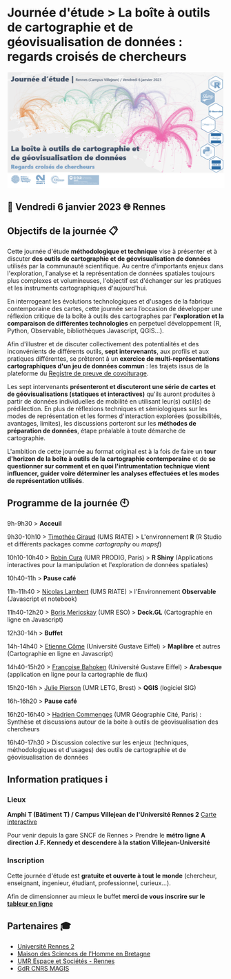 # Journée d'étude > La boîte à outils de cartographie et de géovisualisation de données : regards croisés de chercheurs 


![alt text](https://raw.githubusercontent.com/magisAR9/JEGeovizRennes/main/VisuelJE_Rennes.PNG)


## :calendar: **Vendredi 6 janvier 2023** :globe_with_meridians: **Rennes**

## Objectifs de la journée :clipboard:

Cette journée d'étude **méthodologique et technique** vise à présenter et à discuter **des outils de cartographie et de géovisualisation de données** utilisés par la communauté scientifique. Au centre d'importants enjeux dans l'exploration, l'analyse et la représentation de données spatiales toujours plus complexes et volumineuses, l'objectif est d'échanger sur les pratiques et les instruments cartographiques d'aujourd'hui. 

En interrogeant les évolutions technologiques et d'usages de la fabrique contemporaine des cartes, cette journée sera l’occasion de développer une réflexion critique de la boîte à outils des cartographes par **l'exploration et la comparaison de différentes technologies** en perpetuel développement (R, Python, Observable, bibliothèques Javascript, QGIS...).

Afin d'illustrer et de discuter collectivement des potentialités et des inconvénients de différents outils, **sept intervenants**, aux profils et aux pratiques différentes, se prêteront à un **exercice de multi-représentations cartographiques d'un jeu de données commun** : les trajets issus de la plateforme du [Registre de preuve de covoiturage](https://covoiturage.beta.gouv.fr/). 

Les sept intervenants **présenteront et discuteront une série de cartes et de géovisualisations (statiques et interactives)** qu'ils auront produites à partir de données individuelles de mobilité en utilisant leur(s) outil(s) de prédilection. En plus de réflexions techniques et sémiologiques sur les modes de représentation et les formes d'interaction explorées (possibilités, avantages, limites), les discussions porteront sur les **méthodes de préparation de données**, étape préalable à toute démarche de cartographie.

L'ambition de cette journée au format original est à la fois de faire un **tour d'horizon de la boîte à outils de la cartographie contemporaine** et de **se questionner sur comment et en quoi l'intrumentation technique vient influencer, guider voire déterminer les analyses effectuées et les modes de représentation utilisés**.


## Programme de la journée :clock10:


9h-9h30 > **Acceuil**

9h30-10h10 > [Timothée Giraud](https://rgeomatic.hypotheses.org/) (UMS RIATE) > L'environnement **R** (R Studio et différents packages comme *cartography* ou *mapsf*)

10h10-10h40 > [Robin Cura](https://geographie-cites.cnrs.fr/membres/robin-cura/) (UMR PRODIG, Paris) > **R Shiny** (Applications interactives pour la manipulation et l'exploration de données spatiales)

10h40-11h > **Pause café**

11h-11h40 > [Nicolas Lambert](https://neocarto.github.io/cv/index.html)  (UMS RIATE) > l'Environnement **Observable** (Javascript et notebook) 

11h40-12h20 > [Boris Mericskay](https://bmericskay.github.io/portfolio/index.html)  (UMR ESO) > **Deck.GL** (Cartographie en ligne en Javascript)

12h30-14h > **Buffet**

14h-14h40 > [Etienne Côme](https://www.comeetie.fr/)  (Université Gustave Eiffel) > **Maplibre** et autres (Cartographie en ligne en Javascript)

14h40-15h20 > [Françoise Bahoken](https://geoflowiz.hypotheses.org/)  (Université Gustave Eiffel) > **Arabesque** (application en ligne pour la cartographie de flux)

15h20-16h > [Julie Pierson](https://www.cnrs.fr/fr/personne/julie-pierson)  (UMR LETG, Brest) > **QGIS** (logiciel SIG) 

16h-16h20 > **Pause café**

16h20-16h40 > [Hadrien Commenges](https://geographie-cites.cnrs.fr/membres/hadrien-commenges/)  (UMR Géographie Cité, Paris) : Synthèse et discussions autour de la boite à outils de géovisualisation des chercheurs

16h40-17h30 > Discussion colective sur les enjeux (techniques, méthodologiques et d'usages) des outils de cartographie et de géovisualisation de données



## Information pratiques ℹ️

### Lieux 

**Amphi T (Bâtiment T) / Campus Villejean de l'Université Rennes 2** [Carte interactive](http://umap.openstreetmap.fr/fr/map/je-geoviz-rennes_828286)

Pour venir depuis la gare SNCF de Rennes > Prendre le **métro ligne A direction J.F. Kennedy et descendere à la station Villejean-Université**

### Inscription

Cette journée d'étude est **gratuite et ouverte à tout le monde** (chercheur, enseignant, ingenieur, étudiant, professionnel, curieux...). 

Afin de dimensionner au mieux le buffet **merci de vous inscrire sur le [tableur en ligne](https://lite.framacalc.org/xk9l7y96xx-9xed)**

## Partenaires :mortar_board:

* [Université Rennes 2](https://www.univ-rennes2.fr/)
* [Maison des Sciences de l'Homme en Bretagne](https://www.mshb.fr/)
* [UMR Espace et Sociétés - Rennes](http://eso.cnrs.fr/eso.cnrs.fr/fr/index.html)
* [GdR CNRS MAGIS](http://gdr-magis.imag.fr/renouvellement-du-gdr-magis/)

